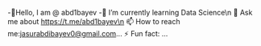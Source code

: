 -👋Hello, I am @ abd1bayev
-🌱 I’m currently learning Data Science\n
💬 Ask me about https://t.me/abd1bayev\n
📫 How to reach me:jasurabdibayev0@gmail.com...
⚡ Fun fact: ...
<!--
**abd1bayev/abd1bayev** is a ✨ _special_ ✨ repository because its `README.md` (this file) appears on your GitHub profile.

Here are some ideas to get you started:

- 🔭 I’m currently working on ...
- 🌱 I’m currently learning ...
- 👯 I’m looking to collaborate on ...
- 🤔 I’m looking for help with ...
- 💬 Ask me about ...
- 📫 How to reach me: ...
- 😄 Pronouns: ...
- ⚡ Fun fact: ...
-->
